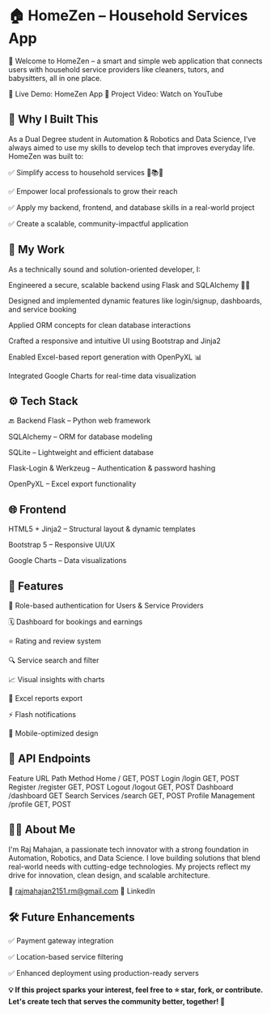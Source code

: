 # 🏠 HomeZen – Household Services App
👋 Welcome to HomeZen – a smart and simple web application that connects users with household service providers like cleaners, tutors, and babysitters, all in one place.

🔗 Live Demo: HomeZen App
🎥 Project Video: Watch on YouTube

## 📌 Why I Built This
As a Dual Degree student in Automation & Robotics and Data Science, I’ve always aimed to use my skills to develop tech that improves everyday life. HomeZen was built to:

✅ Simplify access to household services 🧹📚👶

✅ Empower local professionals to grow their reach

✅ Apply my backend, frontend, and database skills in a real-world project

✅ Create a scalable, community-impactful application

## 🧠 My Work
As a technically sound and solution-oriented developer, I:

Engineered a secure, scalable backend using Flask and SQLAlchemy 🧑‍💻

Designed and implemented dynamic features like login/signup, dashboards, and service booking

Applied ORM concepts for clean database interactions

Crafted a responsive and intuitive UI using Bootstrap and Jinja2

Enabled Excel-based report generation with OpenPyXL 📊

Integrated Google Charts for real-time data visualization

## ⚙️ Tech Stack
🔙 Backend
Flask – Python web framework

SQLAlchemy – ORM for database modeling

SQLite – Lightweight and efficient database

Flask-Login & Werkzeug – Authentication & password hashing

OpenPyXL – Excel export functionality

## 🌐 Frontend
HTML5 + Jinja2 – Structural layout & dynamic templates

Bootstrap 5 – Responsive UI/UX

Google Charts – Data visualizations

## 📁 Features
👥 Role-based authentication for Users & Service Providers

🗓️ Dashboard for bookings and earnings

⭐ Rating and review system

🔍 Service search and filter

📈 Visual insights with charts

📄 Excel reports export

⚡ Flash notifications

📱 Mobile-optimized design

## 📡 API Endpoints
Feature	URL Path	Method
Home	/	GET, POST
Login	/login	GET, POST
Register	/register	GET, POST
Logout	/logout	GET, POST
Dashboard	/dashboard	GET
Search Services	/search	GET, POST
Profile Management	/profile	GET, POST

## 👨‍🎓 About Me
I'm Raj Mahajan, a passionate tech innovator with a strong foundation in Automation, Robotics, and Data Science. I love building solutions that blend real-world needs with cutting-edge technologies. My projects reflect my drive for innovation, clean design, and scalable architecture.

📧 rajmahajan2151.rm@gmail.com
🔗 LinkedIn

## 🛠️ Future Enhancements
✅ Payment gateway integration

✅ Location-based service filtering

✅ Enhanced deployment using production-ready servers

**💡 If this project sparks your interest, feel free to ⭐ star, fork, or contribute. Let's create tech that serves the community better, together! 🌱**
